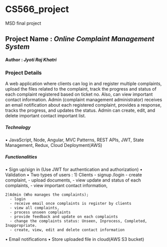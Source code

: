 # CS566_project
MSD final project

## Project Name :  *Online Complaint Management System* ##
#### Author : *Jyoti Raj Khatri*

### Project Details ###
A web application  where clients can log in and register multiple complaints, upload the files related to the complaint, track the progress and status of each complaint registered based on ticket no. Also, can view important contact information. Admin (complaint management administrator) receives an email notification about each registered complaint, provides a response, tracks the progress, and updates the status. Admin can create, edit, and delete important contact important list.

##### Technology #####

• JavaScript, Node, Angular, MVC Patterns, REST APIs, JWT, State Management, Redux, Cloud Deployment(AWS)

##### Functionalities #####

• Sign up/sign in (Use JWT for authentication and authorization)
• Validation
• Two types of users : 
    1) Clients
      - signup /login 
      - create complaint, 
      - upload documents,
      - view update and status of each complaints,
      - view important contact information,
      
    2)Admin (Who manages the complaints);
      - login
      - receive email once complaints is register by clients
      - view all complaints,
      - process unseen complaints
      - provide feedback and update on each complaints
      - change the complaints status: Unseen, Inprocess, Completed, Inappropriate.
      - create, view, edit and delete contact information
• Email notifications
• Store uploaded file in cloud(AWS S3 bucket)
